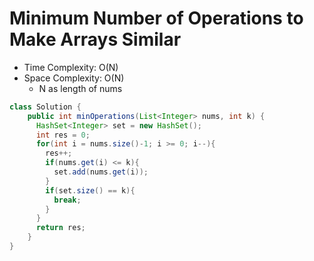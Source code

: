 # Minimum Number of Operations to Make Arrays Similar

- Time Complexity: O(N)
- Space Complexity: O(N)
  - N as length of nums

```java
class Solution {
    public int minOperations(List<Integer> nums, int k) {
      HashSet<Integer> set = new HashSet();
      int res = 0;
      for(int i = nums.size()-1; i >= 0; i--){
        res++;
        if(nums.get(i) <= k){
          set.add(nums.get(i));
        }
        if(set.size() == k){
          break;
        }
      }
      return res;
    }
}
```